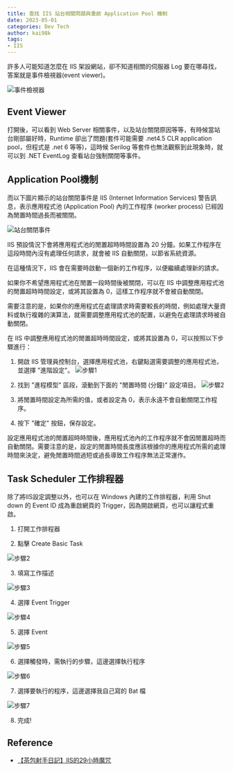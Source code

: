 ```yaml
---
title: 查找 IIS 站台相關問題與重啟 Application Pool 機制
date: 2023-05-01
categories: Dev Tech
author: kai98k
tags:
- IIS
---
```

許多人可能知道怎麼在 IIS 架設網站，卻不知道相關的伺服器 Log 要在哪尋找，答案就是事件檢視器(event viewer)。

![事件檢視器](https://i.imgur.com/ghSzGGS.png)

## Event Viewer

打開後，可以看到 Web Server 相關事件，以及站台關閉原因等等，有時候當站台剛部屬好時，Runtime 卻出了問題(套件可能需要 .net4.5 CLR application pool，但程式是 .net 6 等等)，這時候 Serilog 等套件也無法觀察到此現象時，就可以到 .NET EventLog 查看站台強制關閉等事件。 

## Application Pool機制

而以下圖片顯示的站台關閉事件是 IIS (Internet Information Services) 警告訊息，表示應用程式池 (Application Pool) 內的工作程序 (worker process) 已經因為閒置時間過長而被關閉。

![站台關閉事件](https://i.imgur.com/pbo8NBV.png)

IIS 預設情況下會將應用程式池的閒置超時時間設置為 20 分鐘。如果工作程序在這段時間內沒有處理任何請求，就會被 IIS 自動關閉，以節省系統資源。

在這種情況下，IIS 會在需要時啟動一個新的工作程序，以便繼續處理新的請求。

如果你不希望應用程式池在閒置一段時間後被關閉，可以在 IIS 中調整應用程式池的閒置超時時間設定，或將其設置為 0，這樣工作程序就不會被自動關閉。

需要注意的是，如果你的應用程式在處理請求時需要較長的時間，例如處理大量資料或執行複雜的演算法，就需要調整應用程式池的配置，以避免在處理請求時被自動關閉。




在 IIS 中調整應用程式池的閒置超時時間設定，或將其設置為 0，可以按照以下步驟進行：

1. 開啟 IIS 管理員控制台，選擇應用程式池，右鍵點選需要調整的應用程式池，並選擇 "進階設定"。
![步驟1](https://i.imgur.com/SzmWmlK.png)

2. 找到 "進程模型" 區段，滾動到下面的 "閒置時間 (分鐘)" 設定項目。
![步驟2](https://i.imgur.com/lZKXdao.png)
3. 將閒置時間設定為所需的值，或者設定為 0，表示永遠不會自動關閉工作程序。

4. 按下 "確定" 按鈕，保存設定。

設定應用程式池的閒置超時時間後，應用程式池內的工作程序就不會因閒置超時而自動關閉。需要注意的是，設定的閒置時間長度應該根據你的應用程式所需的處理時間來決定，避免閒置時間過短或過長導致工作程序無法正常運作。

## Task Scheduler 工作排程器

除了將IIS設定調整以外，也可以在 Windows 內建的工作排程器，利用 Shut down 的 Event ID 成為重啟網頁的 Trigger，因為開啟網頁，也可以讓程式重啟。


1. 打開工作排程器

2. 點擊 Create Basic Task

![步驟2](https://i.imgur.com/4xt36ui.png)

3. 填寫工作描述

![步驟3](https://i.imgur.com/cYK8qjt.png)

4. 選擇 Event Trigger

![步驟4](https://i.imgur.com/rJcONAr.png)

5. 選擇 Event

![步驟5](https://i.imgur.com/14hEStj.png)

6. 選擇觸發時，需執行的步驟，這邊選擇執行程序

![步驟6](https://i.imgur.com/cnyGvo7.png)

7. 選擇要執行的程序，這邊選擇我自己寫的 Bat 檔 

![步驟7](https://i.imgur.com/vzCpuJj.png)

8. 完成!

## Reference
- [【茶包射手日記】IIS的29小時魔咒](https://blog.darkthread.net/blog/iis-app-pool-auto-recycle/)
